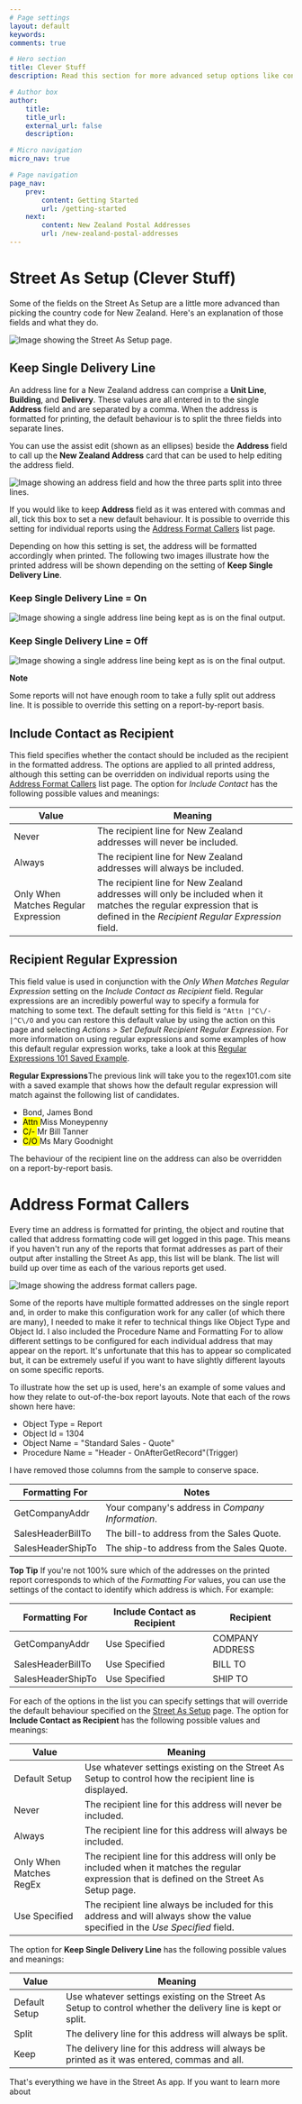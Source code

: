 ```yaml
---
# Page settings
layout: default
keywords:
comments: true

# Hero section
title: Clever Stuff
description: Read this section for more advanced setup options like controlling whether a recipient should appear, or how to override default settings for specific reports.

# Author box
author:
    title: 
    title_url: 
    external_url: false
    description: 

# Micro navigation
micro_nav: true

# Page navigation
page_nav:
    prev:
        content: Getting Started
        url: /getting-started
    next:
        content: New Zealand Postal Addresses
        url: /new-zealand-postal-addresses
---
```


# Street As Setup (Clever Stuff)

Some of the fields on the Street As Setup are a little more advanced than picking the country code for New Zealand. Here's an explanation of those fields and what they do.

![Image showing the Street As Setup page.](/screenshots/StreetAsSetup.png)


## Keep Single Delivery Line

An address line for a New Zealand address can comprise a **Unit Line**, **Building**, and **Delivery**. These values are all entered in to the single **Address** field and are separated by a comma. When the address is formatted for printing, the default behaviour is to split the three fields into separate lines. 

You can use the assist edit (shown as an ellipses) beside the **Address** field to call up the **New Zealand Address** card that can be used to help editing the address field.

![Image showing an address field and how the three parts split into three lines.](/screenshots/StreetAsAddressSplit.png)

If you would like to keep **Address** field as it was entered with commas and all, tick this box to set a new default behaviour. It is possible to override this setting for individual reports using the [Address Format Callers](#address-format-callers) list page.

Depending on how this setting is set, the address will be formatted accordingly when printed. The following two images illustrate how the printed address will be shown depending on the setting of **Keep Single Delivery Line**.

### Keep Single Delivery Line = On

![Image showing a single address line being kept as is on the final output.](/screenshots/StreetAsKeepDeliveryLine.png)

### Keep Single Delivery Line = Off

![Image showing a single address line being kept as is on the final output.](/screenshots/StreetAsSplitDeliveryLine.png)

<div class="callout callout--info">
    <p><strong>Note</strong></p><p>Some reports will not have enough room to take a fully split out address line. It is possible to override this setting on a report-by-report basis.</p>
</div>

## Include Contact as Recipient

This field specifies whether the contact should be included as the recipient in the formatted address. The options are applied to all printed address, although this setting can be overridden on individual reports using the [Address Format Callers](#address-format-callers) list page. The option for *Include Contact* has the following possible values and meanings:

| Value | Meaning |
| - | - |
| Never | The recipient line for New Zealand addresses will never be included. |
| Always | The recipient line for New Zealand addresses will always be included. |
| Only When Matches Regular Expression | The recipient line for New Zealand addresses will only be included when it matches the regular expression that is defined in the *Recipient Regular Expression* field. |


## Recipient Regular Expression

This field value is used in conjunction with the *Only When Matches Regular Expression* setting on the *Include Contact as Recipient* field. Regular expressions are an incredibly powerful way to specify a formula for matching to some text. The default setting for this field is `^Attn |^C\/- |^C\/O` and you can restore this default value by using the action on this page and selecting *Actions > Set Default Recipient Regular Expression*. For more information on using regular expressions and some examples of how this default regular expression works, take a look at this [Regular Expressions 101 Saved Example](https://regex101.com/r/VkBQx8/1).

<div class="callout callout--info">
    <p><strong>Regular Expressions</strong>The previous link will take you to the regex101.com site with a saved example that shows how the default regular expression will match against the following list of candidates.</p>

<ul>
<li>Bond, James Bond</li>
<li><mark>Attn </mark>Miss Moneypenny</li>
<li><mark>C/- </mark>Mr Bill Tanner</li>
<li><mark>C/O </mark>Ms Mary Goodnight</li>
</ul>
</div>

The behaviour of the recipient line on the address can also be overridden on a report-by-report basis.

# Address Format Callers

Every time an address is formatted for printing, the object and routine that called that address formatting code will get logged in this page. This means if you haven't run any of the reports that format addresses as part of their output after installing the Street As app, this list will be blank. The list will build up over time as each of the various reports get used.

![Image showing the address format callers page.](/screenshots/StreetAsAddressFormatCallers.png)

Some of the reports have multiple formatted addresses on the single report and, in order to make this configuration work for any caller (of which there are many), I needed to make it refer to technical things like Object Type and Object Id. I also included the Procedure Name and Formatting For to allow different settings to be configured for each individual address that may appear on the report. It's unfortunate that this has to appear so complicated but, it can be extremely useful if you want to have slightly different layouts on some specific reports.

To illustrate how the set up is used, here's an example of some values and how they relate to out-of-the-box report layouts. Note that each of the rows shown here have:

- Object Type = Report
- Object Id = 1304
- Object Name = "Standard Sales - Quote"
- Procedure Name = "Header - OnAfterGetRecord"(Trigger) 

I have removed those columns from the sample to conserve space.

| Formatting For | Notes |
|-|-|
| GetCompanyAddr | Your company's address in *Company Information*. |
| SalesHeaderBillTo | The bill-to address from the Sales Quote. |
| SalesHeaderShipTo | The ship-to address from the Sales Quote. |

<div class="callout callout--info">
    <p><strong>Top Tip</strong> If you're not 100% sure which of the addresses on the printed report corresponds to which of the <em>Formatting For</em> values, you can use the settings of the contact to identify which address is which. For example:</p>

<table>
  <thead>
    <tr>
      <th>Formatting For</th>
      <th>Include Contact as Recipient</th>
      <th>Recipient</th>
    </tr>
  </thead>
  <tbody>
    <tr>
      <td>GetCompanyAddr</td>
      <td>Use Specified</td>
        <td>COMPANY ADDRESS</td>
    </tr>
    <tr>
      <td>SalesHeaderBillTo</td>
      <td>Use Specified</td>
        <td>BILL TO</td>
    </tr>
    <tr>
      <td>SalesHeaderShipTo</td>
      <td>Use Specified</td>
        <td>SHIP TO</td>
    </tr>
  </tbody>
</table>
</div>

For each of the options in the list you can specify settings that will override the default behaviour specified on the [Street As Setup](#street-as-setup) page. The option for **Include Contact as Recipient** has the following possible values and meanings:

| Value | Meaning |
| - | - |
| Default Setup | Use whatever settings existing on the Street As Setup to control how the recipient line is displayed. |
| Never | The recipient line for this address will never be included. |
| Always | The recipient line for this address will always be included. |
| Only When Matches RegEx | The recipient line for this address will only be included when it matches the regular expression that is defined on the Street As Setup page. |
| Use Specified | The recipient line always be included for this address and will always show the value specified in the *Use Specified* field. |

The option for **Keep Single Delivery Line** has the following possible values and meanings:

| Value | Meaning |
| - | - |
| Default Setup | Use whatever settings existing on the Street As Setup to control whether the delivery line is kept or split. |
| Split | The delivery line for this address will always be split. |
| Keep | The delivery line for this address will always be printed as it was entered, commas and all. |

That's everything we have in the Street As app. If you want to learn more about 